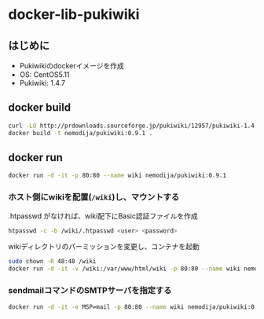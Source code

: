 # docker-lib-pukiwiki

## はじめに

- Pukiwikiのdockerイメージを作成
- OS: CentOS5.11
- Pukiwiki: 1.4.7

## docker build

```sh
curl -LO http://prdownloads.sourceforge.jp/pukiwiki/12957/pukiwiki-1.4.7_notb.tar.gz
docker build -t nemodija/pukiwiki:0.9.1 .
```

## docker run

```sh
docker run -d -it -p 80:80 --name wiki nemodija/pukiwiki:0.9.1
```

### ホスト側にwikiを配置(`/wiki`)し、マウントする

.htpasswd がなければ、wiki配下にBasic認証ファイルを作成

```sh
htpasswd -c -b /wiki/.htpasswd <user> <password>
```

wikiディレクトリのパーミッションを変更し、コンテナを起動

```sh
sudo chown -R 48:48 /wiki
docker run -d -it -v /wiki:/var/www/html/wiki -p 80:80 --name wiki nemodija/pukiwiki:0.9.1
```

### sendmailコマンドのSMTPサーバを指定する

```sh
docker run -d -it -e MSP=mail -p 80:80 --name wiki nemodija/pukiwiki:0.9.1
```
